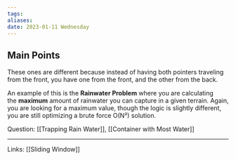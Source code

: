 ```yaml
---
tags: 
aliases: 
date: 2023-01-11 Wednesday
---
```


## Main Points

These ones are different because instead of having both pointers traveling from the front, you have one from the front, and the other from the back.

An example of this is the **Rainwater Problem** where you are calculating the **maximum** amount of rainwater you can capture in a given terrain. Again, you are looking for a maximum value, though the logic is slightly different, you are still optimizing a brute force O(N²) solution.

Question: [[Trapping Rain Water]], [[Container with Most Water]]

---
Links: [[Sliding Window]]
